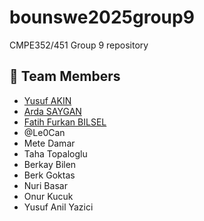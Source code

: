 # bounswe2025group9
CMPE352/451 Group 9 repository

## 👥 Team Members
- [ Yusuf AKIN](https://github.com/bounswe/bounswe2025group9/wiki/Personal-Wiki:-Yusuf-AKIN)
- [Arda SAYGAN](https://github.com/bounswe/bounswe2025group9/wiki/Personal-Wiki:-Arda-SAYGAN)
- [Fatih Furkan BILSEL](https://github.com/bounswe/bounswe2025group9/wiki/Personal-Wiki:-Fatih-Furkan-BILSEL)
- @Le0Can
- Mete Damar
- Taha Topaloglu
- Berkay Bilen
- Berk Goktas
- Nuri Basar
- Onur Kucuk
- Yusuf Anil Yazici

